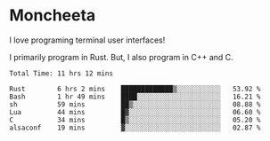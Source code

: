 # Moncheeta

I love programing terminal user interfaces!

I primarily program in Rust. But, I also program in C++ and C.

<!--START_SECTION:waka-->

```text
Total Time: 11 hrs 12 mins

Rust        6 hrs 2 mins    █████████████▒░░░░░░░░░░░   53.92 %
Bash        1 hr 49 mins    ████░░░░░░░░░░░░░░░░░░░░░   16.21 %
sh          59 mins         ██▒░░░░░░░░░░░░░░░░░░░░░░   08.88 %
Lua         44 mins         █▓░░░░░░░░░░░░░░░░░░░░░░░   06.60 %
C           34 mins         █▒░░░░░░░░░░░░░░░░░░░░░░░   05.20 %
alsaconf    19 mins         ▓░░░░░░░░░░░░░░░░░░░░░░░░   02.87 %
```

<!--END_SECTION:waka-->

